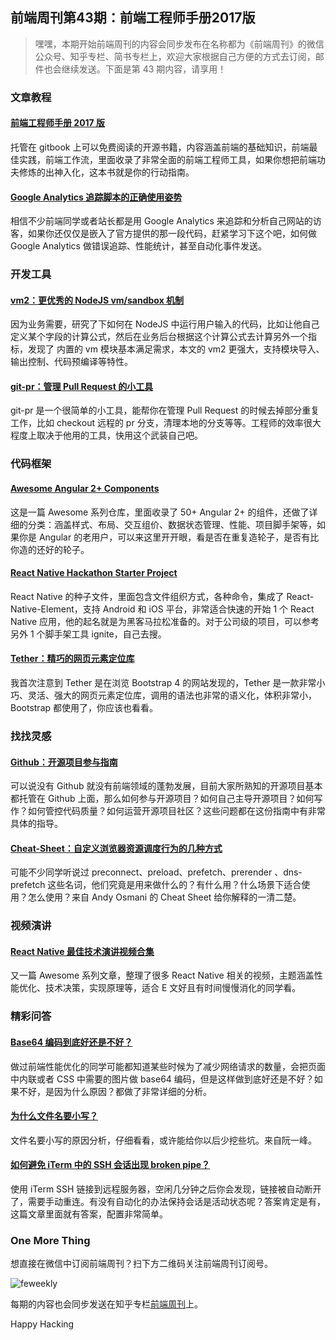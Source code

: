 ## 前端周刊第43期：前端工程师手册2017版

> 嘿嘿，本期开始前端周刊的内容会同步发布在名称都为《前端周刊》的微信公众号、知乎专栏、简书专栏上，欢迎大家根据自己方便的方式去订阅，邮件也会继续发送。下面是第 43 期内容，请享用！

### 文章教程

#### [前端工程师手册 2017 版](https://frontendmasters.gitbooks.io/front-end-handbook-2017/content/)

托管在 gitbook 上可以免费阅读的开源书籍，内容涵盖前端的基础知识，前端最佳实践，前端工作流，里面收录了非常全面的前端工程师工具，如果你想把前端功夫修炼的出神入化，这本书就是你的行动指南。

#### [Google Analytics 追踪脚本的正确使用姿势](https://philipwalton.com/articles/the-google-analytics-setup-i-use-on-every-site-i-build/)

相信不少前端同学或者站长都是用 Google Analytics 来追踪和分析自己网站的访客，如果你还仅仅是嵌入了官方提供的那一段代码，赶紧学习下这个吧，如何做 Google Analytics 做错误追踪、性能统计，甚至自动化事件发送。

### 开发工具

#### [vm2：更优秀的 NodeJS vm/sandbox 机制](https://github.com/patriksimek/vm2)

因为业务需要，研究了下如何在 NodeJS 中运行用户输入的代码，比如让他自己定义某个字段的计算公式，然后在业务后台根据这个计算公式去计算另外一个指标，发现了 内置的 vm 模块基本满足需求，本文的 vm2 更强大，支持模块导入、输出控制、代码预编译等特性。

#### [git-pr：管理 Pull Request 的小工具](https://gist.github.com/gnarf/5406589)

git-pr 是一个很简单的小工具，能帮你在管理 Pull Request 的时候去掉部分重复工作，比如 checkout 远程的 pr 分支，清理本地的分支等等。工程师的效率很大程度上取决于他用的工具，快用这个武装自己吧。

### 代码框架

#### [Awesome Angular 2+ Components](https://github.com/brillout/awesome-angular-components)

这是一篇 Awesome 系列仓库，里面收录了 50+ Angular 2+ 的组件，还做了详细的分类：涵盖样式、布局、交互组价、数据状态管理、性能、项目脚手架等，如果你是 Angular 的老用户，可以来这里开开眼，看是否在重复造轮子，是否有比你造的还好的轮子。

#### [React Native Hackathon Starter Project](https://github.com/dabit3/react-native-hackathon-starter)

React Native 的种子文件，里面包含文件组织方式，各种命令，集成了 React-Native-Element，支持 Android 和 iOS 平台，非常适合快速的开始 1 个 React Native 应用，他的起名就是为黑客马拉松准备的。对于公司级的项目，可以参考另外 1 个脚手架工具 ignite，自己去搜。

#### [Tether：精巧的网页元素定位库](http://tether.io/)

我首次注意到 Tether 是在浏览 Bootstrap 4 的网站发现的，Tether 是一款非常小巧、灵活、强大的网页元素定位库，调用的语法也非常的语义化，体积非常小，Bootstrap 都使用了，你应该也看看。

### 找找灵感

#### [Github：开源项目参与指南](https://opensource.guide/)

可以说没有 Github 就没有前端领域的蓬勃发展，目前大家所熟知的开源项目基本都托管在 Github 上面，那么如何参与开源项目？如何自己主导开源项目？如何写作？如何管控代码质量？如何运营开源项目社区？这些问题都在这份指南中有非常具体的指导。

#### [Cheat-Sheet：自定义浏览器资源调度行为的几种方式](https://twitter.com/addyosmani/status/743571393174872064)

可能不少同学听说过 preconnect、preload、prefetch、prerender 、dns-prefetch 这些名词，他们究竟是用来做什么的？有什么用？什么场景下适合使用？怎么使用？来自 Andy Osmani 的 Cheat Sheet 给你解释的一清二楚。

### 视频演讲

#### [React Native 最佳技术演讲视频合集](https://github.com/tiaanduplessis/awesome-react-native-talks)

又一篇 Awesome 系列文章，整理了很多 React Native 相关的视频，主题涵盖性能优化、技术决策，实现原理等，适合 E 文好且有时间慢慢消化的同学看。

### 精彩问答

#### [Base64 编码到底好还是不好？](https://csswizardry.com/2017/02/base64-encoding-and-performance/)

做过前端性能优化的同学可能都知道某些时候为了减少网络请求的数量，会把页面中内联或者 CSS 中需要的图片做 base64 编码，但是这样做到底好还是不好？如果不好，是因为什么原因？都做了非常详细的分析。

#### [为什么文件名要小写？](http://www.ruanyifeng.com/blog/2017/02/filename-should-be-lowercase.html)

文件名要小写的原因分析，仔细看看，或许能给你以后少挖些坑。来自阮一峰。

#### [如何避免 iTerm 中的 SSH 会话出现 broken pipe？](https://twitter.com/arrix/status/2386444332)

使用 iTerm SSH 链接到远程服务器，空闲几分钟之后你会发现，链接被自动断开了，需要手动重连。有没有自动化的办法保持会话是活动状态呢？答案肯定是有，这篇文章里面就有答案，配置非常简单。

### One More Thing

想直接在微信中订阅前端周刊？扫下方二维码关注前端周刊订阅号。

![feweekly](http://www.feweekly.com/img/src/weekly/feweekly/qrcode.jpg)

每期的内容也会同步发送在知乎专栏[前端周刊](http://zhuanlan.zhihu.com/feweekly)上。

Happy Hacking
